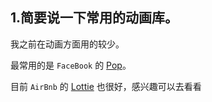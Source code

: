 ## 1.简要说一下常用的动画库。


我之前在动画方面用的较少。

最常用的是 `FaceBook` 的 [Pop](https://github.com/facebook/pop)。

目前 `AirBnb` 的 [Lottie](https://github.com/airbnb/lottie-ios) 也很好，感兴趣可以去看看



